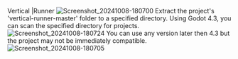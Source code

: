 Vertical |Runner
![Screenshot_20241008-180700](https://github.com/user-attachments/assets/21cc0390-662a-4041-8126-00e1cdcf769d)
Extract the project's 'vertical-runner-master' folder to a specified directory.
Using Godot 4.3, you can scan the specified directory for projects.
![Screenshot_20241008-180724](https://github.com/user-attachments/assets/5bcc5082-4a23-4afe-8a85-1b400b6c97e6)
You can use any version later then 4.3 but the project may not be immediately compatible.
![Screenshot_20241008-180705](https://github.com/user-attachments/assets/0d543186-d661-4786-9cbf-2688ade58094)

